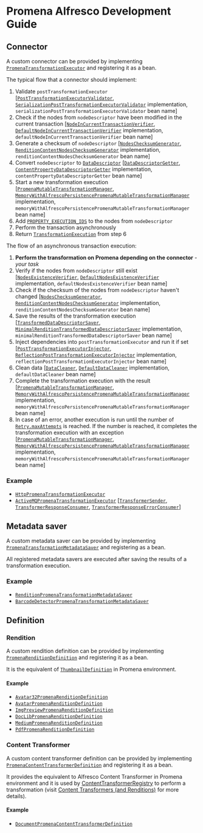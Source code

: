 # Promena Alfresco Development Guide
## Connector
A custom connector can be provided by implementing [`PromenaTransformationExecutor`](./alfresco-promena-core/src/main/kotlin/pl/beone/promena/alfresco/module/core/contract/transformation/PromenaTransformationExecutor.kt) and registering it as a bean. 

The typical flow that a connector should implement:
1. Validate `postTransformationExecutor` [[`PostTransformationExecutorValidator`](./alfresco-promena-core/src/main/kotlin/pl/beone/promena/alfresco/module/core/contract/transformation/post/PostTransformationExecutorValidator.kt), [`SerializationPostTransformationExecutorValidator`](./alfresco-promena-core/src/main/kotlin/pl/beone/promena/alfresco/module/core/internal/transformation/post/SerializationPostTransformationExecutorValidator.kt) implementation, `serializationPostTransformationExecutorValidator` bean name]
2. Check if the nodes from `nodeDescriptor` have been modified in the current transaction [[`NodeInCurrentTransactionVerifier`](./alfresco-promena-core/src/main/kotlin/pl/beone/promena/alfresco/module/core/contract/node/NodeInCurrentTransactionVerifier.kt), [`DefaultNodeInCurrentTransactionVerifier`](./alfresco-promena-core/src/main/kotlin/pl/beone/promena/alfresco/module/core/external/node/DefaultNodeInCurrentTransactionVerifier.kt) implementation, `defaultNodeInCurrentTransactionVerifier` bean name]
3. Generate a checksum of `nodeDescriptor` [[`NodesChecksumGenerator`](./alfresco-promena-core/src/main/kotlin/pl/beone/promena/alfresco/module/core/contract/node/NodesChecksumGenerator.kt), [`RenditionContentNodesChecksumGenerator`](./alfresco-promena-core/src/main/kotlin/pl/beone/promena/alfresco/module/core/external/node/RenditionContentNodesChecksumGenerator.kt) implementation, `renditionContentNodesChecksumGenerator` bean name]
4. Convert `nodeDescriptor` to [`DataDescriptor`](/Users/skotar/Projekty/Promena/promena/base/promena-transformer/contract/src/main/kotlin/pl/beone/promena/transformer/contract/data/DataDescriptor.kt) [[`DataDescriptorGetter`](./alfresco-promena-core/src/main/kotlin/pl/beone/promena/alfresco/module/core/contract/node/DataDescriptorGetter.kt), [`ContentPropertyDataDescriptorGetter`](./alfresco-promena-core/src/main/kotlin/pl/beone/promena/alfresco/module/core/external/node/ContentPropertyDataDescriptorGetter.kt) implementation, `contentPropertyDataDescriptorGetter` bean name]
5. Start a new transformation execution [[`PromenaMutableTransformationManager`](./alfresco-promena-core/src/main/kotlin/pl/beone/promena/alfresco/module/core/contract/transformation/PromenaTransformationManager.kt), [`MemoryWithAlfrescoPersistencePromenaMutableTransformationManager`](./alfresco-promena-core/src/main/kotlin/pl/beone/promena/alfresco/module/core/external/transformation/manager/MemoryWithAlfrescoPersistencePromenaMutableTransformationManager.kt) implementation, `memoryWithAlfrescoPersistencePromenaMutableTransformationManager` bean name]
6. Add [`PROPERTY_EXECUTION_IDS`](./alfresco-promena-core/src/main/kotlin/pl/beone/promena/alfresco/module/core/applicationmodel/model/PromenaModel.kt) to the  nodes from `nodeDescriptor`
7. Perform the transaction asynchronously
8. Return [`TransformationExecution`](./alfresco-promena-core/src/main/kotlin/pl/beone/promena/alfresco/module/core/applicationmodel/transformation/TransformationExecution.kt) from step 6

The flow of an asynchronous transaction execution:
1. **Perform the transformation on Promena depending on the connector** - *your task*
2. Verify if the nodes from `nodeDescriptor` still exist [[`NodesExistenceVerifier`](./alfresco-promena-core/src/main/kotlin/pl/beone/promena/alfresco/module/core/contract/node/NodesExistenceVerifier.kt), [`DefaultNodesExistenceVerifier`](./alfresco-promena-core/src/main/kotlin/pl/beone/promena/alfresco/module/core/external/node/DefaultNodesExistenceVerifier.kt) implementation, `defaultNodesExistenceVerifier` bean name]
3. Check if the checksum of the nodes from `nodeDescriptor` haven't changed [[`NodesChecksumGenerator`](./alfresco-promena-core/src/main/kotlin/pl/beone/promena/alfresco/module/core/contract/node/NodesChecksumGenerator.kt), [`RenditionContentNodesChecksumGenerator`](./alfresco-promena-core/src/main/kotlin/pl/beone/promena/alfresco/module/core/external/node/RenditionContentNodesChecksumGenerator.kt) implementation, `renditionContentNodesChecksumGenerator` bean name]
4. Save the results of the transformation execution [[`TransformedDataDescriptorSaver`](./alfresco-promena-core/src/main/kotlin/pl/beone/promena/alfresco/module/core/contract/node/TransformedDataDescriptorSaver.kt), [`MinimalRenditionTransformedDataDescriptorSaver`](./alfresco-promena-core/src/main/kotlin/pl/beone/promena/alfresco/module/core/external/node/MinimalRenditionTransformedDataDescriptorSaver.kt) implementation, `minimalRenditionTransformedDataDescriptorSaver` bean name]
5. Inject dependencies into `postTransformationExecutor` and run it if set [[`PostTransformationExecutorInjector`](./alfresco-promena-core/src/main/kotlin/pl/beone/promena/alfresco/module/core/contract/transformation/post/PostTransformationExecutorInjector.kt), [`ReflectionPostTransformationExecutorInjector`](./alfresco-promena-core/src/main/kotlin/pl/beone/promena/alfresco/module/core/external/transformation/post/ReflectionPostTransformationExecutorInjector.kt) implementation, `reflectionPostTransformationExecutorInjector` bean name]
6. Clean data [[`DataCleaner`](./alfresco-promena-core/src/main/kotlin/pl/beone/promena/alfresco/module/core/contract/data/DataCleaner.kt), [`DefaultDataCleaner`](./alfresco-promena-core/src/main/kotlin/pl/beone/promena/alfresco/module/core/internal/data/DefaultDataCleaner.kt) implementation, `defaultDataCleaner` bean name]
7. Complete the transformation execution with the result [[`PromenaMutableTransformationManager`](./alfresco-promena-core/src/main/kotlin/pl/beone/promena/alfresco/module/core/contract/transformation/PromenaTransformationManager.kt), [`MemoryWithAlfrescoPersistencePromenaMutableTransformationManager`](./alfresco-promena-core/src/main/kotlin/pl/beone/promena/alfresco/module/core/external/transformation/manager/MemoryWithAlfrescoPersistencePromenaMutableTransformationManager.kt) implementation, `memoryWithAlfrescoPersistencePromenaMutableTransformationManager` bean name]
8. In case of an error, another execution is run until the number of [`Retry.maxAttempts`](./alfresco-promena-core/src/main/kotlin/pl/beone/promena/alfresco/module/core/applicationmodel/retry/Retry.kt) is reached.
   If the number is reached, it completes the transformation execution with an exception [[`PromenaMutableTransformationManager`](./alfresco-promena-core/src/main/kotlin/pl/beone/promena/alfresco/module/core/contract/transformation/PromenaTransformationManager.kt), [`MemoryWithAlfrescoPersistencePromenaMutableTransformationManager`](./alfresco-promena-core/src/main/kotlin/pl/beone/promena/alfresco/module/core/external/transformation/manager/MemoryWithAlfrescoPersistencePromenaMutableTransformationManager.kt) implementation, `memoryWithAlfrescoPersistencePromenaMutableTransformationManager` bean name]

### Example
* [`HttpPromenaTransformationExecutor`](./connector/alfresco-promena-connector-http/src/main/kotlin/pl/beone/promena/alfresco/module/connector/http/external/HttpPromenaTransformationExecutor.kt)
* [`ActiveMQPromenaTransformationExecutor`](./connector/alfresco-promena-connector-activemq/src/main/kotlin/pl/beone/promena/alfresco/module/connector/activemq/external/transformation/ActiveMQPromenaTransformationExecutor.kt) [[`TransformerSender`](./connector/alfresco-promena-connector-activemq/src/main/kotlin/pl/beone/promena/alfresco/module/connector/activemq/delivery/activemq/TransformerSender.kt), [`TransformerResponseConsumer`](./connector/alfresco-promena-connector-activemq/src/main/kotlin/pl/beone/promena/alfresco/module/connector/activemq/delivery/activemq/TransformerResponseConsumer.kt), [`TransformerResponseErrorConsumer`](./connector/alfresco-promena-connector-activemq/src/main/kotlin/pl/beone/promena/alfresco/module/connector/activemq/delivery/activemq/TransformerResponseErrorConsumer.kt)]

## Metadata saver
A custom metadata saver can be provided by implementing [`PromenaTransformationMetadataSaver`](./alfresco-promena-core/src/main/kotlin/pl/beone/promena/alfresco/module/core/contract/transformation/PromenaTransformationMetadataSaver.kt) and registering as a bean.

All registered metadata savers are executed after saving the results of a transformation execution.

### Example
* [`RenditionPromenaTransformationMetadataSaver`](./transformer-rendition/alfresco-promena-lib-transformer-rendition/src/main/kotlin/pl/beone/promena/alfresco/lib/transformerrendition/external/rendition/transformation/RenditionPromenaTransformationMetadataSaver.kt)
* [`BarcodeDetectorPromenaTransformationMetadataSaver`](https://github.com/BeOne-PL/promena-transformer-barcode-detector-metadata-alfresco/blob/master/src/main/kotlin/pl/beone/promena/alfresco/module/transformer/barcodedetector/external/transformation/BarcodeDetectorPromenaTransformationMetadataSaver.kt)
   
## Definition
### Rendition
A custom rendition definition can be provided by implementing [`PromenaRenditionDefinition`](./transformer-rendition/alfresco-promena-lib-transformer-rendition/src/main/kotlin/pl/beone/promena/alfresco/lib/transformerrendition/contract/rendition/definition/PromenaRenditionDefinition.kt) and registering it as a bean. 

It is the equivalent of [`ThumbnailDefinition`](https://github.com/Alfresco/alfresco-repository/blob/alfresco-repository-7.43/src/main/java/org/alfresco/repo/thumbnail/ThumbnailRegistry.java) in Promena environment.

#### Example
* [`Avatar32PromenaRenditionDefinition`](./transformer-rendition/alfresco-promena-transformer-rendition-predefined/src/main/kotlin/pl/beone/promena/alfresco/module/transformerrendition/predefined/internal/rendition/definition/image/Avatar32PromenaRenditionDefinition.kt)
* [`AvatarPromenaRenditionDefinition`](./transformer-rendition/alfresco-promena-transformer-rendition-predefined/src/main/kotlin/pl/beone/promena/alfresco/module/transformerrendition/predefined/internal/rendition/definition/image/AvatarPromenaRenditionDefinition.kt)
* [`ImgPreviewPromenaRenditionDefinition`](./transformer-rendition/alfresco-promena-transformer-rendition-predefined/src/main/kotlin/pl/beone/promena/alfresco/module/transformerrendition/predefined/internal/rendition/definition/image/ImgPreviewPromenaRenditionDefinition.kt)
* [`DocLibPromenaRenditionDefinition`](./transformer-rendition/alfresco-promena-transformer-rendition-predefined/src/main/kotlin/pl/beone/promena/alfresco/module/transformerrendition/predefined/internal/rendition/definition/image/DocLibPromenaRenditionDefinition.kt)
* [`MediumPromenaRenditionDefinition`](./transformer-rendition/alfresco-promena-transformer-rendition-predefined/src/main/kotlin/pl/beone/promena/alfresco/module/transformerrendition/predefined/internal/rendition/definition/image/MediumPromenaRenditionDefinition.kt)
* [`PdfPromenaRenditionDefinition`](./transformer-rendition/alfresco-promena-transformer-rendition-predefined/src/main/kotlin/pl/beone/promena/alfresco/module/transformerrendition/predefined/internal/rendition/definition/pdf/PdfPromenaRenditionDefinition.kt)

### Content Transformer
A custom content transformer definition can be provided by implementing [`PromenaContentTransformerDefinition`](./transformer-rendition/alfresco-promena-lib-transformer-rendition/src/main/kotlin/pl/beone/promena/alfresco/lib/transformerrendition/contract/transformer/definition/PromenaContentTransformerDefinition.kt) and registering it as a bean. 

It provides the equivalent to Alfresco Content Transformer in Promena environment and it is used by [ContentTransformerRegistry](https://github.com/Alfresco/alfresco-repository/blob/alfresco-repository-7.43/src/main/java/org/alfresco/repo/content/transform/ContentTransformerRegistry.java) to perform a transformation (visit [Content Transformers (and Renditions)](https://docs.alfresco.com/6.2/references/dev-extension-points-content-transformer.html) for more details).

#### Example
* [`DocumentPromenaContentTransformerDefinition`](./transformer-rendition/alfresco-promena-transformer-rendition-predefined/src/main/kotlin/pl/beone/promena/alfresco/module/transformerrendition/predefined/internal/transformer/definition/DocumentPromenaContentTransformerDefinition.kt)